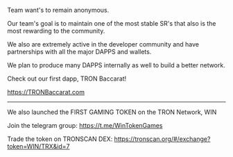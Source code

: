 Team want's to remain anonymous.

Our team's goal is to maintain one of the most stable SR's that also is the most rewarding to the community.

We also are extremely active in the developer community and have partnerships with all the major DAPPS and wallets.

We plan to produce many DAPPS internally as well to build a better network.

Check out our first dapp, TRON Baccarat!


https://TRONBaccarat.com



---



We also launched the FIRST GAMING TOKEN on the TRON Network, WIN

Join the telegram group: https://t.me/WinTokenGames

Trade the token on TRONSCAN DEX: https://tronscan.org/#/exchange?token=WIN/TRX&id=7 
